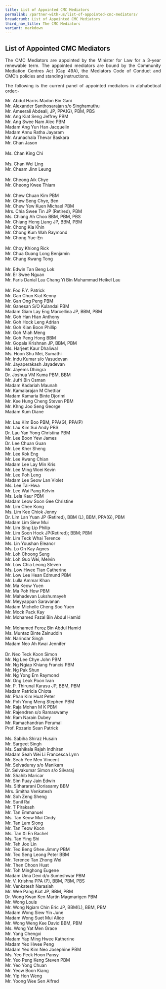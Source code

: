 ```yaml
---
title: List of Appointed CMC Mediators
permalink: /partner-with-us/list-of-appointed-cmc-mediators/
breadcrumb: List of Appointed CMC Mediators
third_nav_title: The CMC Mediators
variant: markdown
---
```

## List of Appointed CMC Mediators

<p style="text-align: justify">The CMC Mediators are appointed by the Minister for Law for a 3-year renewable term. The appointed mediators are bound by the Community Mediation Centres Act (Cap 49A), the Mediators Code of Conduct and CMC’s policies and standing instructions.</p>

<p style="text-align: justify">The following is the current panel of appointed mediators in alphabetical order:-</p>

Mr.	Abdul Harris Madon Bin Gani<br>
Mr.	Alexander Santhosarajan s/o Singhamuthu<br>	
Mr.	Ameerali Abdeali,	JP, PPA(G), PBM, PBS<br>
Mr.	Ang Kiat Seng Jeffrey	PBM<br>
Mr.	Ang Swee Nam Alec	PBM<br>
Madam	Ang Yun Han Jacquelin<br>
Madam	Annu Ratha Jayaram<br>
Mr.	Arunachala Thevar Baskara<br>
Mr.	Chan Jason<br>	
Ms.	Chan King Chi<br>	
Ms.	Chan Wei Ling<br> 
Mr.	Cheam Jinn Leung<br>	
Mr.	Cheong Aik Chye<br>	
Mr.	Cheong Kwee Thiam<br>	
Mr.	Chew Chuan Kim	PBM<br>
Mr.	Chew Seng Chye, Ben<br>	
Mr.	Chew Yew Kuen Michael	PBM<br>
Mrs.	Chia Swee Tin	JP (Retired), PBM<br>
Ms.	Chiang Ah Choo	BBM, PBM, PBS<br>
Mr.	Chiang Heng Liang	JP, BBM, PBM<br>
Mr.	Chong Kia Khin<br>
Mr.	Chong Kum Wah Raymond<br>
Mr.	Chong Yue-En<br>	
Mr.	Choy Khiong Rick<br>
Mr.	Chua Guang Long Benjamin<br>
Mr.	Chung Kwang Tong<br>	
Mr.	Edwin Tan Beng Lok<br>
Mr.	Er Swee Nguan	<br>
Mr.	Faris Danial Lau Chang Yi Bin Muhammad Heikel Lau<br>	
Mr.	Foo F.Y. Patrick<br>
Mr.	Gan Chun Kiat Kenny<br>
Mr.	Gan Ong Peng	PBM<br>
Mr.	Ganesan S/O Kulandai	PBM<br>
Madam	Giam Lay Eng Marcellina	JP, BBM, PBM<br>
Mr.	Goh Han Hian Anthony<br>
Mr.	Goh Hock Leng Adrian	<br>
Mr.	Goh Kian Boon Phillip	<br>
Mr.	Goh Miah Meng<br>
Mr.	Goh Peng Hong	BBM<br>
Mr.	Gopala Krishnan	JP, BBM, PBM<br>
Ms.	Harjeet Kaur Dhaliwal	<br>
Ms.	Hoon Shu Mei, Sumathi	<br>
Mr.	Indu Kumar s/o Vasudevan	<br>
Mr.	Jayaperakash Jayadevan	<br>
Mr.	Jayems Dhingra<br>
Dr.	Joshua VM Kuma	PBM, BBM<br>
Mr.	Jufri Bin Osman	<br>
Madam	Kadariah Maunah<br>	
Mr.	Kamalarajan M Chettiar<br>
Madam	Kamaria Binte Djorimi	<br>
Mr.	Kee Hung Cheng Steven	PBM<br>
Mr.	Khng Joo Seng George<br>
Madam	Kum Diane<br>	
Mr.	Lau Kim Boo	PBM, PPA(G), PPA(P)<br>
Mr.	Lau Kim Sui Andy	PBS<br>
Dr.	Lau Yan Yong Christina	PBM<br>
Mr.	Lee Boon Yew James<br>
Dr.	Lee Chuan Guan	<br>
Mr.	Lee Kher Sheng	<br>
Mr.	Lee Kok Eng<br>
Mr.	Lee Kwang Chian<br>	
Madam	Lee Lay Min Kris<br>
Mr.	Lee Ming Woei Kevin	<br>
Mr.	Lee Poh Leng	<br>
Madam	Lee Seow Lan Violet<br>	
Ms.	Lee Tai-Hwa	<br>
Mr.	Lee Wai Pang Kelvin	<br>
Ms.	Lela Kaur	PBM <br>
Madam	Leow Soon Gee Christine<br>
Mr.	Lim Chee Kong	<br>
Ms.	Lim Kee Chiok Jenny<br>	
Dr.	Lim Lan Yuan	JP (Retired), BBM (L), BBM, PPA(G), PBM<br>
Madam	Lim Siew Mui	<br>
Mr.	Lim Sing Lip Philip<br>
Mr.	Lim Soon Hock	JP(Retired); BBM; PBM<br>
Mr.	Lim Teck Whai Terence	<br>
Ms.	Lin Youshan Eleanor	<br>
Ms.	Lo On Kay Agnes	<br>
Mr.	Loh Choong Seng<br>
Mr.	Loh Guo Wei, Melvin	<br>
Mr.	Low Chia Leong Steven	<br>
Ms.	Low Hwee Tian Catherine<br>
Mr.	Low Lee Hean Edmund	PBM<br>
Mr.	Lulla Ammar Khan	<br>
Mr.	Ma Keow Yuen	<br>
Mr.	Ma Poh How	PBM<br>
Mr.	Mahadevan Lukshumayeh<br>
Mr.	Meyyappan Saravanan<br>
Madam	Michelle Cheng Soo Yuen<br>	
Mr.	Mock Pack Kay	<br>
Mr.	Mohamed Fazal Bin Abdul Hamid<br>	
Mr.	Mohamed Feroz Bin Abdul Hamid	<br>
Ms.	Muntaz Binte Zainuddin	<br>
Mr.	Narindar Singh<br>
Madam	Neo Ah Kwai Jennifer<br>	
Dr.	Neo Teck Koon Simon	<br>
Mr.	Ng Lee Chye John	PBM<br>
Mr.	Ng Ngiap Khiang Francis	PBM<br>
Mr.	Ng Pak Shun	<br>
Mr.	Ng Yong Ern Raymond<br>	
Mr.	Ong Leok Poon Ivan	<br>
Mr.	P. Thirunal Karasu	JP, BBM, PBM<br>
Madam	Patricia Chiota	<br>
Mr.	Phan Kim Huat Peter	<br>
Mr.	Poh Yong Meng Stephen	PBM<br>
Mr.	Raja Mohan M K	PBM<br>
Mr.	Rajendren s/o Ramaswamy<br>
Mr.	Ram Narain Dubey<br>
Mr.	Ramachandran Perumal<br>
Prof.	Rozario Sean Patrick<br>	
Ms.	Sabiha Shiraz Husain	<br>
Mr.	Sargeet Singh<br>
Ms.	Sashikala Rajah Indhiran	<br>
Madam	Seah Wei Li Francesca Lynn	<br>
Mr.	Seah Yee Men Vincent	<br>
Mr.	Selvaduray s/o Manikam	<br>
Dr.	Selvakumar Simon s/o Silvaraj	<br>
Mr.	Shahib Maricar	<br>
Mr.	Sim Puay Jain Edwin	<br>
Ms.	Sithararani Doriasamy	BBM<br>
Mrs.	Smitha Venkatesh	<br>
Mr.	Soh Zeng Sheng	<br>
Mr.	Sunil Rai	<br>
Mr.	T Pirakash	<br>
Mr.	Tan Emmanuel	<br>
Ms.	Tan Keow Mui Cindy<br>
Mr.	Tan Lam Siong<br>
Mr.	Tan Teow Koon	<br>
Ms.	Tan Xi En Rachel	<br>
Ms.	Tan Ying Shi	<br>
Mr.	Teh Joo Lin	<br>
Mr.	Teo Beng Ghee Jimmy	PBM<br>
Mr.	Teo Seng Leong Peter	BBM<br>
Mr.	Terence Tan Zhong Wei	<br>
Mr.	Then Choon Huat	<br>
Mr.	Toh Minghong Eugene	<br>
Madam	Uma Devi d/o Sumeshwar	PBM<br>
Mr.	V. Krishna	PPA (P), BBM, PBM, PBS<br>
Mr.	Venkatesh Narasiah	<br>
Mr.	Wee Pang Kiat	JP, BBM, PBM<br>
Dr.	Wong Kwan Ken Martin Magmarigen	PBM<br>
Mr.	Wong Louis	<br>
Mr.	Wong Ngiam Chin Eric	JP, BBM(L), BBM, PBM<br>
Madam	Wong Siew Yin June	<br>
Madam	Wong Suet Mui Alice	<br>
Mr.	Wong Weng Kee David	BBM, PBM<br>
Ms.	Wong Yat Men Grace	<br>
Mr.	Yang Chengxi<br>
Madam	Yap Ming Hwee Katherine<br>	
Madam	Yeo Hwee Peng	<br>
Madam	Yeo Kim Neo Josephine	PBM<br>
Ms.	Yeo Peck Hoon Pansy	<br>
Mr.	Yeo Peng Keng Steven	PBM<br>
Mr.	Yeo Yong Chuan<br>
Mr.	Yeow Boon Kiang<br>
Mr.	Yip Hon Weng	<br>
Mr.	Yoong Wee Sen Alfred<br>	
